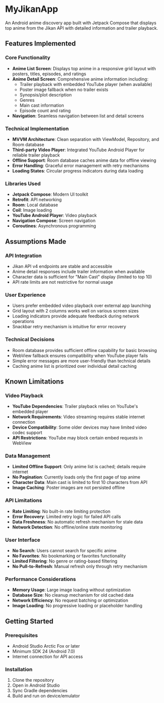 # MyJikanApp

An Android anime discovery app built with Jetpack Compose that displays top anime from the Jikan API with detailed information and trailer playback.

## Features Implemented

### Core Functionality
- **Anime List Screen**: Displays top anime in a responsive grid layout with posters, titles, episodes, and ratings
- **Anime Detail Screen**: Comprehensive anime information including:
  - Trailer playback with embedded YouTube player (when available)
  - Poster image fallback when no trailer exists
  - Synopsis/plot description
  - Genres
  - Main cast information
  - Episode count and rating
- **Navigation**: Seamless navigation between list and detail screens

### Technical Implementation
- **MVVM Architecture**: Clean separation with ViewModel, Repository, and Room database
- **Third-party Video Player**: Integrated YouTube Android Player for reliable trailer playback
- **Offline Support**: Room database caches anime data for offline viewing
- **Error Handling**: Graceful error management with retry mechanisms
- **Loading States**: Circular progress indicators during data loading

### Libraries Used
- **Jetpack Compose**: Modern UI toolkit
- **Retrofit**: API networking
- **Room**: Local database
- **Coil**: Image loading
- **YouTube Android Player**: Video playback
- **Navigation Compose**: Screen navigation
- **Coroutines**: Asynchronous programming

## Assumptions Made

### API Integration
- Jikan API v4 endpoints are stable and accessible
- Anime detail responses include trailer information when available
- Character data is sufficient for "Main Cast" display (limited to top 10)
- API rate limits are not restrictive for normal usage

### User Experience
- Users prefer embedded video playback over external app launching
- Grid layout with 2 columns works well on various screen sizes
- Loading indicators provide adequate feedback during network operations
- Snackbar retry mechanism is intuitive for error recovery

### Technical Decisions
- Room database provides sufficient offline capability for basic browsing
- WebView fallback ensures compatibility when YouTube player fails
- Simple error messages are more user-friendly than technical details
- Caching anime list is prioritized over individual detail caching

## Known Limitations

### Video Playback
- **YouTube Dependencies**: Trailer playback relies on YouTube's embedded player
- **Network Requirements**: Video streaming requires stable internet connection
- **Device Compatibility**: Some older devices may have limited video codec support
- **API Restrictions**: YouTube may block certain embed requests in WebView

### Data Management
- **Limited Offline Support**: Only anime list is cached; details require internet
- **No Pagination**: Currently loads only the first page of top anime
- **Character Data**: Main cast is limited to first 10 characters from API
- **Image Caching**: Poster images are not persisted offline

### API Limitations
- **Rate Limiting**: No built-in rate limiting protection
- **Error Recovery**: Limited retry logic for failed API calls
- **Data Freshness**: No automatic refresh mechanism for stale data
- **Network Detection**: No offline/online state monitoring

### User Interface
- **No Search**: Users cannot search for specific anime
- **No Favorites**: No bookmarking or favorites functionality
- **Limited Filtering**: No genre or rating-based filtering
- **No Pull-to-Refresh**: Manual refresh only through retry mechanism

### Performance Considerations
- **Memory Usage**: Large image loading without optimization
- **Database Size**: No cleanup mechanism for old cached data
- **Network Efficiency**: No request batching or optimization
- **Image Loading**: No progressive loading or placeholder handling


## Getting Started

### Prerequisites
- Android Studio Arctic Fox or later
- Minimum SDK 24 (Android 7.0)
- Internet connection for API access

### Installation
1. Clone the repository
2. Open in Android Studio
3. Sync Gradle dependencies
4. Build and run on device/emulator
